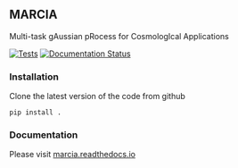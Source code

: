## MARCIA

Multi-task gAussian pRocess for CosmologIcal Applications

[![Tests](https://github.com/antolonappan/marcia/actions/workflows/test.yml/badge.svg)](https://github.com/antolonappan/marcia/actions/workflows/test.yml)
[![Documentation Status](https://readthedocs.org/projects/marcia/badge/?version=latest)](https://marcia.readthedocs.io/en/latest/?badge=latest)

### Installation

Clone the latest version of the code from github

```
pip install .
```

### Documentation 

Please visit [marcia.readthedocs.io](https://marcia.readthedocs.io/en/latest/)